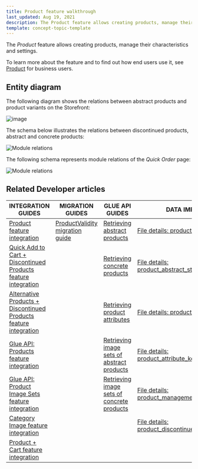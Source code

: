 ```yaml
---
title: Product feature walkthrough
last_updated: Aug 19, 2021
description: The Product feature allows creating products, manage their characteristics and settings.
template: concept-topic-template
---
```


The _Product_ feature allows creating products, manage their characteristics and settings.



To learn more about the feature and to find out how end users use it, see [Product](/docs/scos/user/features/product-feature-overview/product-feature-overview.html) for business users.


## Entity diagram

The following diagram shows the relations between abstract products and product variants on the Storefront:

<div class="width-100">

![image](https://spryker.s3.eu-central-1.amazonaws.com/docs/Features/Product+Management/Product+Abstraction/product-abstraction.png)

</div>

The schema below illustrates the relations between discontinued products, abstract and concrete products:

<div class="width-100">

![Module relations](https://spryker.s3.eu-central-1.amazonaws.com/docs/Features/Product+Management/Discontinued+Products/Discontinued+Products+Feature+Overview/discontinued-schema.png)

</div>


The following schema  represents module relations of the _Quick Order_ page:

<div class="width-100">

![Module relations](https://spryker.s3.eu-central-1.amazonaws.com/docs/Features/Search+and+Filter/Search+Widget+for+Concrete+Products+Overview/module-relations.png)

</div>

## Related Developer articles

| INTEGRATION GUIDES | MIGRATION GUIDES | GLUE API GUIDES | DATA IMPORT |
|---|---|---|---|
| [Product feature integration](/docs/scos/dev/feature-integration-guides/product-feature-integration.html) | [ProductValidity migration guide](/docs/scos/dev/module-migration-guides/migration-guide-productvalidity.html) | [Retrieving abstract products](/docs/marketplace/dev/glue-api-guides/abstract-products/retrieving-abstract-products.html) | [File details: product_abstract.csv](/docs/scos/dev/data-import/data-import-categories/catalog-setup/products/file-details-product-abstract.csv.html) |
| [Quick Add to Cart + Discontinued Products feature integration](/docs/scos/dev/feature-integration-guides/quick-add-to-cart-discontinued-products-feature-integration.html) |  | [Retrieving concrete products](/docs/marketplace/dev/glue-api-guides/concrete-products/retrieving-concrete-products.html) | [File details: product_abstract_store.csv](/docs/scos/dev/data-import/data-import-categories/catalog-setup/products/file-details-product-abstract-store.csv.html) |
| [Alternative Products + Discontinued Products feature integration](/docs/scos/dev/feature-integration-guides/alternative-products-discontinued-products-feature-integration.html) |  | [Retrieving product attributes](/docs/scos/dev/glue-api-guides/managing-products/retrieving-product-attributes.html) | [File details: product_concrete.csv](/docs/scos/dev/data-import/data-import-categories/catalog-setup/products/file-details-product-concrete.csv.html) |
| [Glue API: Products feature integration](/docs/scos/dev/feature-integration-guides/glue-api/glue-api-product-feature-integration.html) |  | [Retrieving image sets of abstract products](/docs/scos/dev/glue-api-guides/managing-products/abstract-products/retrieving-image-sets-of-abstract-products.html) | [File details: product_attribute_key.csv](/docs/scos/dev/data-import/data-import-categories/catalog-setup/products/file-details-product-attribute-key.csv.html) |
| [Glue API: Product Image Sets feature integration](/docs/scos/dev/feature-integration-guides/glue-api/glue-api-product-image-sets-feature-integration.html) |  | [Retrieving image sets of concrete products](/docs/scos/dev/glue-api-guides/managing-products/concrete-products/retrieving-image-sets-of-concrete-products.html) | [File details: product_management_attribute.csv](/docs/scos/dev/data-import/data-import-categories/catalog-setup/products/file-details-product-management-attribute.csv.html) |
| [Category Image feature integration](/docs/scos/dev/feature-integration-guides/category-image-feature-integration.html) |  |  | [File details: product_discontinued.csv](/docs/scos/dev/data-import/data-import-categories/merchandising-setup/product-merchandising/file-details-product-discontinued.csv.html) |
| [Product + Cart feature integration](/docs/scos/dev/feature-integration-guides/product-cart-feature-integration.html) |  |  |  |
